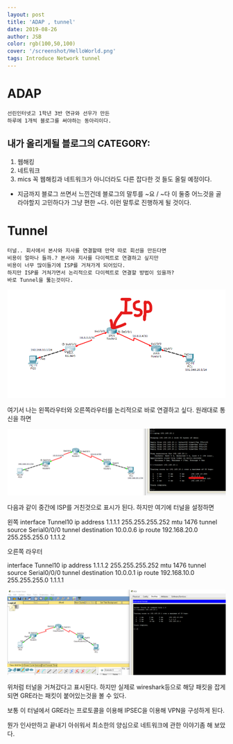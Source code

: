 ```yaml
---
layout: post
title: 'ADAP , tunnel'
date: 2019-08-26
author: JSB
color: rgb(100,50,100)
cover: '/screenshot/HelloWorld.png'
tags: Introduce Network tunnel
---
```


# ADAP
	선린인터넷고 1학년 3반 연규와 선우가 만든
    하루에 1개씩 블로그를 써야하는 동아리이다.

## 내가 올리게될 블로그의 CATEGORY:

1. 웹해킹
2. 네트워크
3. mics
	꼭 웹해킹과 네트워크가 아니더라도 다른 잡다한 것 들도 올릴 예정이다.

* 지금까지 블로그 쓰면서 느낀건데 블로그의 말투를 ~요 / ~다
	이 둘중 어느것을 골라야할지 고민하다가 그냥 편한 ~다. 이런 말투로 진행하게 될 것이다.

# Tunnel
	터널.. 회사에서 본사와 지사를 연결할때 만약 따로 회선을 만든다면
    비용이 얼마나 들까.? 본사와 지사를 다이렉트로 연결하고 싶지만
    비용이 너무 많이들기에 ISP를 거쳐가게 되어있다.
    하지만 ISP를 거쳐가면서 논리적으로 다이렉트로 연결할 방법이 있을까?
    바로 Tunnel을 뚫는것이다. 
    
<img src="/screenshot/network/Tunnel/1.png">


여기서 나는 왼쪽라우터와 오른쪽라우터를 논리적으로 바로 연결하고 싶다.
원래대로 통신을 하면

<img src="/screenshot/network/Tunnel/2.png">

다음과 같이 중간에 ISP를 거친것으로 표시가 된다. 하지만 여기에 터널을 설정하면

왼쪽
interface Tunnel10
 ip address 1.1.1.1 255.255.255.252
 mtu 1476
 tunnel source Serial0/0/0
 tunnel destination 10.0.0.6
ip route 192.168.20.0 255.255.255.0 1.1.1.2 

오른쪽 라우터

interface Tunnel10
 ip address 1.1.1.2 255.255.255.252
 mtu 1476
 tunnel source Serial0/0/0
 tunnel destination 10.0.0.1
ip route 192.168.10.0 255.255.255.0 1.1.1.1 

<img src="/screenshot/network/Tunnel/3.png">

위처럼 터널을 거쳐갔다고 표시된다. 하지만 실제로 wireshark등으로 해당 패킷을 잡게되면
GRE라는 패킷이 붙어있는것을 볼 수 있다.

보통 이 터널에서 GRE라는 프로토콜을 이용해 IPSEC을 이용해 VPN을 구성하게 된다.

뭔가 인사만하고 끝내기 아쉬워서 최소한의 양심으로 네트워크에 관한 이야기좀 해 보았다.